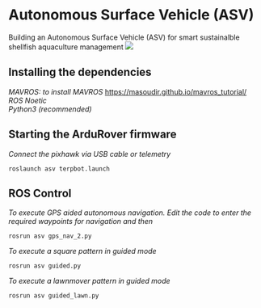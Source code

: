 # Autonomous Surface Vehicle (ASV)
Building an Autonomous Surface Vehicle (ASV) for smart sustainalble shellfish aquaculture management
![](ASV.jpeg)
## Installing the dependencies
*MAVROS:*
*to install MAVROS*
https://masoudir.github.io/mavros_tutorial/ <br>
*ROS Noetic*<br>
*Python3 (recommended)*
## Starting the ArduRover firmware
*Connect the pixhawk via USB cable or telemetry*
```
roslaunch asv terpbot.launch 
```
## ROS Control
*To execute GPS aided autonomous navigation. Edit the code to enter the required waypoints for navigation and then*
```
rosrun asv gps_nav_2.py 
```
*To execute a square pattern in guided mode*
```
rosrun asv guided.py 
```
*To execute a lawnmover pattern in guided mode*
```
rosrun asv guided_lawn.py 
```

